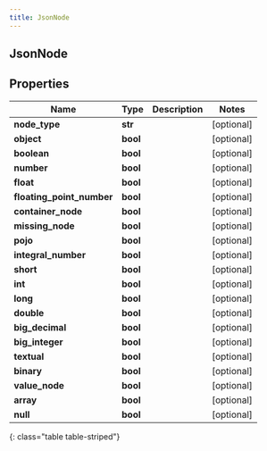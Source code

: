 ```yaml
---
title: JsonNode
---
```

## JsonNode

## Properties

|Name | Type | Description | Notes|
|------------ | ------------- | ------------- | -------------|
| **node_type** | **str** |  | [optional] |
| **object** | **bool** |  | [optional] |
| **boolean** | **bool** |  | [optional] |
| **number** | **bool** |  | [optional] |
| **float** | **bool** |  | [optional] |
| **floating_point_number** | **bool** |  | [optional] |
| **container_node** | **bool** |  | [optional] |
| **missing_node** | **bool** |  | [optional] |
| **pojo** | **bool** |  | [optional] |
| **integral_number** | **bool** |  | [optional] |
| **short** | **bool** |  | [optional] |
| **int** | **bool** |  | [optional] |
| **long** | **bool** |  | [optional] |
| **double** | **bool** |  | [optional] |
| **big_decimal** | **bool** |  | [optional] |
| **big_integer** | **bool** |  | [optional] |
| **textual** | **bool** |  | [optional] |
| **binary** | **bool** |  | [optional] |
| **value_node** | **bool** |  | [optional] |
| **array** | **bool** |  | [optional] |
| **null** | **bool** |  | [optional] |
{: class="table table-striped"}


